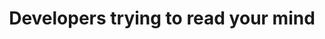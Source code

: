 ---
title: Developers trying to read your mind
image: assets/images/memes/Developers-trying-to-read-your-mind.png
---